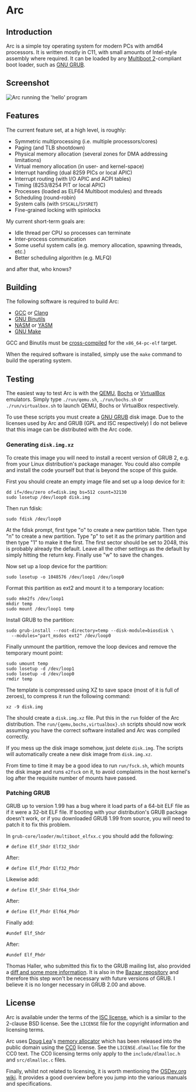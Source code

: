 Arc
===

Introduction
------------

Arc is a simple toy operating system for modern PCs with amd64 processors.
It is written mostly in C11, with small amounts of Intel-style assembly where
required. It can be loaded by any [Multiboot 2][multiboot]-compliant boot
loader, such as [GNU GRUB][grub].

Screenshot
----------

![Arc running the 'hello' program][screenshot]

Features
--------

The current feature set, at a high level, is roughly:

  * Symmetric multiprocessing (i.e. multiple processors/cores)
  * Paging (and TLB shootdown)
  * Physical memory allocation (several zones for DMA addressing limitations)
  * Virtual memory allocation (in user- and kernel-space)
  * Interrupt handling (dual 8259 PICs or local APIC)
  * Interrupt routing (with I/O APIC and ACPI tables)
  * Timing (8253/8254 PIT or local APIC)
  * Processes (loaded as ELF64 Multiboot modules) and threads
  * Scheduling (round-robin)
  * System calls (with `SYSCALL`/`SYSRET`)
  * Fine-grained locking with spinlocks

My current short-term goals are:

  * Idle thread per CPU so processes can terminate
  * Inter-process communication
  * Some useful system calls (e.g. memory allocation, spawning threads, etc.)
  * Better scheduling algorithm (e.g. MLFQ)

and after that, who knows?

Building
--------

The following software is required to build Arc:

  * [GCC][gcc] or [Clang][clang]
  * [GNU Binutils][binutils]
  * [NASM][nasm] or [YASM][yasm]
  * [GNU Make][make]

GCC and Binutils must be [cross-compiled][cross] for the `x86_64-pc-elf` target.

When the required software is installed, simply use the `make` command to build
the operating system.

Testing
-------

The easiest way to test Arc is with the [QEMU][qemu], [Bochs][bochs] or
[VirtualBox][vbox] emulators. Simply type `./run/qemu.sh`, `./run/bochs.sh` or
`./run/virtualbox.sh` to launch QEMU, Bochs or VirtualBox respectively.

To use these scripts you must create a [GNU GRUB][grub] disk image. Due to the
licenses used by Arc and GRUB (GPL and ISC respectively) I do not believe that
this image can be distributed with the Arc code.

### Generating `disk.img.xz`

To create this image you will need to install a recent version of GRUB 2, e.g.
from your Linux distribution's package manager. You could also compile and
install the code yourself but that is beyond the scope of this guide.

First you should create an empty image file and set up a loop device for it:

    dd if=/dev/zero of=disk.img bs=512 count=32130
    sudo losetup /dev/loop0 disk.img

Then run fdisk:

    sudo fdisk /dev/loop0

At the fdisk prompt, first type "o" to create a new partition table. Then type
"n" to create a new partition. Type "p" to set it as the primary partition and
then type "1" to make it the first. The first sector should be set to 2048, this
is probably already the default. Leave all the other settings as the default
by simply hitting the return key. Finally use "w" to save the changes.

Now set up a loop device for the partition:

    sudo losetup -o 1048576 /dev/loop1 /dev/loop0

Format this partition as ext2 and mount it to a temporary location:

    sudo mke2fs /dev/loop1
    mkdir temp
    sudo mount /dev/loop1 temp

Install GRUB to the partition:

    sudo grub-install --root-directory=temp --disk-module=biosdisk \
      --modules="part_msdos ext2" /dev/loop0

Finally unmount the partition, remove the loop devices and remove the temporary
mount point:

    sudo umount temp
    sudo losetup -d /dev/loop1
    sudo losetup -d /dev/loop0
    rmdir temp

The template is compressed using XZ to save space (most of it is full of
zeroes), to compress it run the following command:

    xz -9 disk.img

The should create a `disk.img.xz` file. Put this in the `run` folder of the
Arc distribution. The `run/{qemu,bochs,virtualbox}.sh` scripts should now work
assuming you have the correct software installed and Arc was compiled
correctly.

If you mess up the disk image somehow, just delete `disk.img`. The scripts will
automatically create a new disk image from `disk.img.xz`.

From time to time it may be a good idea to run `run/fsck.sh`, which mounts the
disk image and runs `e2fsck` on it, to avoid complaints in the host kernel's log
after the requisite number of mounts have passed.

### Patching GRUB

GRUB up to version 1.99 has a bug where it load parts of a 64-bit ELF file as
if it were a 32-bit ELF file. If booting with your distribution's GRUB package
doesn't work, or if you downloaded GRUB 1.99 from source, you will need to
patch it to fix this problem.

In `grub-core/loader/multiboot_elfxx.c` you should add the following:

    # define Elf_Shdr Elf32_Shdr

After:

    # define Elf_Phdr Elf32_Phdr

Likewise add:

    # define Elf_Shdr Elf64_Shdr

After:

    # define Elf_Phdr Elf64_Phdr

Finally add:

    #undef Elf_Shdr

After:

    #undef Elf_Phdr

Thomas Haller, who submitted this fix to the GRUB mailing list, also provided a
[diff and some more information][grub-fix]. It is also in the
[Bazaar repository][grub-fix-bzr] and therefore this step won't be necessary
with future versions of GRUB. I believe it is no longer necessary in GRUB 2.00
and above.

License
-------

Arc is available under the terms of the [ISC license][isc], which is a
similar to the 2-clause BSD license. See the `LICENSE` file for the copyright
information and licensing terms.

Arc uses [Doug Lea][dl]'s [memory allocator][dlmalloc] which has been released
into the public domain using the [CC0][cc0] license. See the `LICENSE.dlmalloc`
file for the CC0 text. The CC0 licensing terms only apply to the
`include/dlmalloc.h` and `src/dlmalloc.c` files.

Finally, whilst not related to licensing, it is worth mentioning the
[OSDev.org wiki][osdev]. It provides a good overview before you jump into the
various manuals and specifications.

[multiboot]: http://download.savannah.gnu.org/releases/grub/phcoder/multiboot.pdf
[clang]: http://clang.llvm.org/
[gcc]: http://gcc.gnu.org/
[binutils]: http://gnu.org/software/binutils/
[nasm]: http://nasm.us/
[yasm]: http://yasm.tortall.net/
[make]: http://gnu.org/software/make/
[cross]: http://wiki.osdev.org/GCC_Cross-Compiler
[qemu]: http://qemu.org/
[bochs]: http://bochs.sourceforge.net/
[isc]: http://isc.org/software/license/
[grub]: http://gnu.org/software/grub/
[grub-fix]: http://lists.gnu.org/archive/html/bug-grub/2011-09/msg00026.html
[grub-fix-bzr]: http://bzr.savannah.gnu.org/lh/grub/trunk/grub/revision/3427
[vbox]: http://virtualbox.org/
[dl]: http://g.oswego.edu/
[dlmalloc]: http://g.oswego.edu/dl/html/malloc.html
[cc0]: http://creativecommons.org/publicdomain/zero/1.0/
[screenshot]: https://raw.github.com/grahamedgecombe/arc/master/doc/screenshot.png
[osdev]: http://osdev.org/

